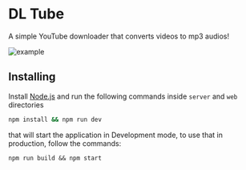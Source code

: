 # DL Tube
A simple YouTube downloader that converts videos to mp3 audios!

![example](https://media.discordapp.net/attachments/802019108514299936/1219337703829540974/Screenshot_20240318-1429372.png?ex=660aefba&is=65f87aba&hm=a628635484d40d79d193144947fc40ae5ebae466e0dd009a1d23698532533804&)

## Installing 
Install [Node.js](https://nodejs.org) and run the following commands 
inside `server` and `web` directories

```bash
npm install && npm run dev
```

that will start the application in Development mode, to use that in production, follow the commands:
```
npm run build && npm start
```
